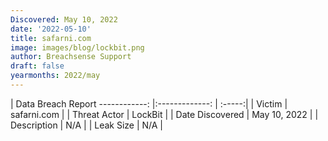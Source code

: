 ```yaml
---
Discovered: May 10, 2022
date: '2022-05-10'
title: safarni.com
image: images/blog/lockbit.png
author: Breachsense Support
draft: false
yearmonths: 2022/may
---
```



| Data Breach Report
------------:   |:-------------:    | :-----:|
| Victim    | safarni.com      | 
| Threat Actor    | LockBit      | 
| Date Discovered    | May 10, 2022      | 
| Description    | N/A      | 
| Leak Size    | N/A      | 

